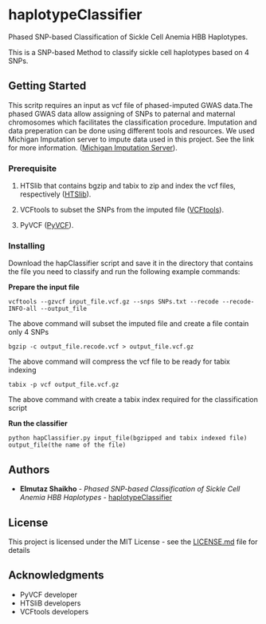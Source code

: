 # haplotypeClassifier
Phased SNP-based Classification of Sickle Cell Anemia HBB Haplotypes.

This is a SNP-based Method to classify sickle cell haplotypes based on 4 SNPs.

## Getting Started

This scritp requires an input as vcf file of phased-imputed GWAS data.The phased GWAS data allow assigning of SNPs to paternal and maternal chromosomes which facilitates the classification procedure. Imputation and data preperation can be done using different tools and resources. We used Michigan Imputation server to impute data used in this project. See the link for more information.
([Michigan Imputation Server](https://imputationserver.sph.umich.edu/start.html#!pages/help)).
### Prerequisite

1. HTSlib that contains bgzip and tabix to zip and index the vcf files, respectively ([HTSlib](https://github.com/samtools/htslib)).
          
2. VCFtools to subset the SNPs from the imputed file ([VCFtools](https://vcftools.github.io/examples.html)).
          
3. PyVCF ([PyVCF](https://github.com/jamescasbon/PyVCF)).

### Installing

Download the hapClassifier script and save it in the directory that contains the file you need to classify and run the following example commands:

**Prepare the input file**
```
vcftools --gzvcf input_file.vcf.gz --snps SNPs.txt --recode --recode-INFO-all --output_file
```
The above command will subset the imputed file and create a file contain only 4 SNPs
```
bgzip -c output_file.recode.vcf > output_file.vcf.gz
```
The above command will compress the vcf file to be ready for tabix indexing
```
tabix -p vcf output_file.vcf.gz
```
The above command with create a tabix index required for the classification script

**Run the classifier**
```
python hapClassifier.py input_file(bgzipped and tabix indexed file) output_file(the name of the file) 
```

## Authors

* **Elmutaz Shaikho** - *Phased SNP-based Classification of Sickle Cell Anemia HBB Haplotypes* - [haplotypeClassifier](https://github.com/eshaikho/haplotypeClassifier)

## License

This project is licensed under the MIT License - see the [LICENSE.md](LICENSE.md) file for details

## Acknowledgments

* PyVCF developer 
* HTSliB developers
* VCFtools developers
